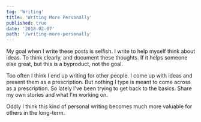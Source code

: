```yaml
---
tag: 'Writing'
title: 'Writing More Personally'
published: true
date: '2018-02-07'
path: '/writing-more-personally'
---
```


My goal when I write these posts is selfish.  I write to help myself think about ideas.  To think clearly, and document these thoughts.  If it helps someone else great, but this is a byproduct, not the goal.

Too often I think I end up writing for other people.  I come up with ideas and present them as a prescription.  But nothing I type is meant to come across as a prescription.  So lately I've been trying to get back to the basics.  Share my own stories and what I'm working on.

Oddly I think this kind of personal writing becomes much more valuable for others in the long-term.